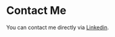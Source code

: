 # Contact Me

You can contact me directly via [Linkedin](https://www.linkedin.com/in/blanchardloic).